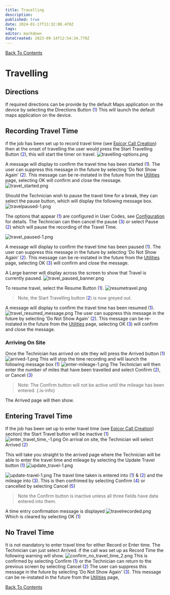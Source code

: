 ```yaml
---
title: Travelling
description: 
published: true
date: 2024-01-17T13:32:00.470Z
tags: 
editor: markdown
dateCreated: 2023-09-14T12:54:34.779Z
---
```


[Back To Contents](.)
# <div id="test">Travelling</div>

## Directions
If required directions can be provide by the default Maps application on the device by selecting the Directions Button (<span style="color:blue">1</span>) This will launch the default maps application on the device.
## Recording Travel Time
if the job has been set up to record travel time (see [Epicor Call Creation](/Apps/MobileFieldService/UserGuides/EpicorCallCreation)) then at the onset of travelling the user would press the Start Travelling Button (<span style="color:blue">2</span>), this will start the timer on travel.
![travelling-options.png](/mfsassets/travelling-options.png)

A message will display to confirm the travel time has been started (<span style="color:blue">1</span>). The user can suppress this message in the future by selecting 'Do Not Show Again' (<span style="color:blue">2</span>). This message can be re-instated in the future from the [Utilities](/Apps/MobileFieldService/UserGuides/Utilities) page, selecting OK will confirm and close the message. 
![travel_started.png](/mfsassets/travel_started.png)

Should the Technician wish to pause the travel time for a break, they can select the pause button, which will display the following message box.
 ![travelpaused-1.png](/mfsassets/travelpaused-1.png)
 
 The options that appear (<span style="color:blue">1</span>) are configured in User Codes, see [Configuration](./Configuration) for details.
  The Technician can then cancel the pause (<span style="color:blue">3</span>) or select Pause  (<span style="color:blue">2</span>) which will pause the recording of the Travel Time.
 
![travel_paused-1.png](/mfsassets/travel_paused-1.png)
 
A message will display to confirm the travel time has been paused (<span style="color:blue">1</span>). The user can suppress this message in the future by selecting 'Do Not Show Again' (<span style="color:blue">2</span>). This message can be re-instated in the future from the [Utilities](/Apps/MobileFieldService/UserGuides/Utilities) page, selecting OK (<span style="color:blue">3</span>) will confirm and close the message.

A Large banner will display across the screen to show that Travel is currently paused.
![travel_paused_banner.png](/mfsassets/travel_paused_banner.png)

To resume travel, select the Resume Button (<span style="color:blue">1</span>).
![resumetravel.png](/mfsassets/resumetravel.png)
> Note, the Start Travelling button (<span style="color:blue">2</span>) is now greyed out.

A message will display to confirm the travel time has been resumed (<span style="color:blue">1</span>).
![travel_resumed_message.png](/mfsassets/travel_resumed_message.png)
The user can suppress this message in the future by selecting 'Do Not Show Again' (<span style="color:blue">2</span>). This message can be re-instated in the future from the [Utilities](./Utilities) page, selecting OK (<span style="color:blue">3</span>) will confirm and close the message.

### Arriving On Site
Once the Technician has arrived on site they will press the Arrived button (<span style="color:blue">1</span>) 
![arrived-1.png](/mfsassets/arrived-1.png)
This will stop the time recording and will launch the following message box (<span style="color:blue">1</span>)
![enter-mileage-1.png](/mfsassets/enter-mileage-1.png)
The Technician will then enter the number of miles that have been travelled and select Confirm (<span style="color:blue">2</span>), or Cancel (<span style="color:blue">3</span>)

> Note: The Confirm button will not be active until the mileage has been entered.
{.is-info}


The Arrived page will then show.


## Entering Travel Time
If the job has been set up to enter travel time (see [Epicor Call Creation](./EpicorCallCreation)) section) the Start Travel button will be inactive (<span style="color:blue">1</span>)
![enter_travel_time_-1.png](/mfsassets/enter_travel_time_-1.png)
On arrival on site, the Technician will select Arrived (<span style="color:blue">2</span>)

This will take you straight to the arrived page where the Technician will be able to enter the travel time and mileage by selecting the Update Travel button (<span style="color:blue">1</span>)
![update_travel-1.png](/mfsassets/update_travel-1.png)

![update-travel-1.png](/mfsassets/update-travel-1.png)
The travel time taken is entered into (<span style="color:blue">1</span>) & (<span style="color:blue">2</span>) and the mileage into (<span style="color:blue">3</span>). This is then confrimed by selecting Confirm (<span style="color:blue">4</span>) or cancelled by selecting Cancel (<span style="color:blue">5</span>)

> Note the Confirm button is inactive unless all three fields have data entered into them.

A time entry confirmation message is displayed
![travelrecorded.png](/mfsassets/travelrecorded.png)
Which is cleared by selecting OK (<span style="color:blue">1</span>)

## No Travel Time

It is not mandatory to enter travel time for either Record or Enter time. The Technician can just select Arrived. if the call was set up as Record Time the following warning will show.
![confirm_no_travel_time_2.png](/mfsassets/confirm_no_travel_time_2.png)
This is confirmed by selecting Confirm (<span style="color:blue">1</span>) or the Technician can return to the previous screen by selecting Cancel (<span style="color:blue">2</span>)
The user can suppress this message in the future by selecting 'Do Not Show Again' (<span style="color:blue">3</span>). This message can be re-instated in the future from the [Utilities](./Utilities) page,

[Back To Contents](.)







